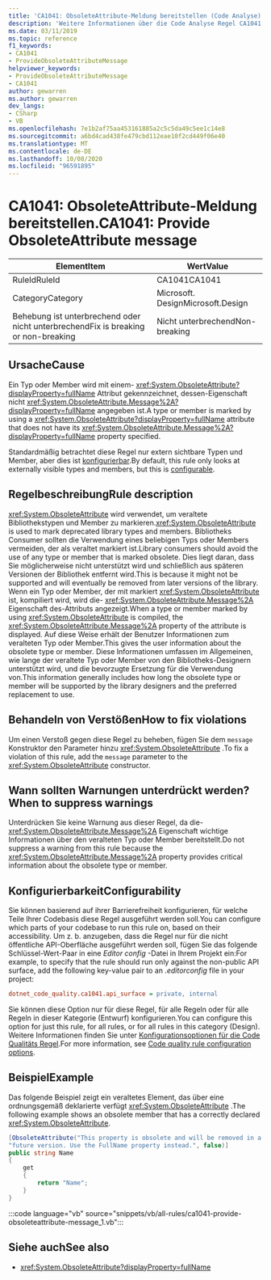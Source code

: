 ```yaml
---
title: 'CA1041: ObsoleteAttribute-Meldung bereitstellen (Code Analyse)'
description: 'Weitere Informationen über die Code Analyse Regel CA1041: Bereitstellen der ObsoleteAttribute-Nachricht'
ms.date: 03/11/2019
ms.topic: reference
f1_keywords:
- CA1041
- ProvideObsoleteAttributeMessage
helpviewer_keywords:
- ProvideObsoleteAttributeMessage
- CA1041
author: gewarren
ms.author: gewarren
dev_langs:
- CSharp
- VB
ms.openlocfilehash: 7e1b2af75aa453161885a2c5c5da49c5ee1c14e8
ms.sourcegitcommit: a6bd4cad438fe479cbd112eae10f2cd449f06e40
ms.translationtype: MT
ms.contentlocale: de-DE
ms.lasthandoff: 10/08/2020
ms.locfileid: "96591895"
---
```

# <a name="ca1041-provide-obsoleteattribute-message"></a><span data-ttu-id="7d692-103">CA1041: ObsoleteAttribute-Meldung bereitstellen.</span><span class="sxs-lookup"><span data-stu-id="7d692-103">CA1041: Provide ObsoleteAttribute message</span></span>

| <span data-ttu-id="7d692-104">Element</span><span class="sxs-lookup"><span data-stu-id="7d692-104">Item</span></span>                                     | <span data-ttu-id="7d692-105">Wert</span><span class="sxs-lookup"><span data-stu-id="7d692-105">Value</span></span>            |
|------------------------------------------|------------------|
| <span data-ttu-id="7d692-106">RuleId</span><span class="sxs-lookup"><span data-stu-id="7d692-106">RuleId</span></span>                                   | <span data-ttu-id="7d692-107">CA1041</span><span class="sxs-lookup"><span data-stu-id="7d692-107">CA1041</span></span>           |
| <span data-ttu-id="7d692-108">Category</span><span class="sxs-lookup"><span data-stu-id="7d692-108">Category</span></span>                                 | <span data-ttu-id="7d692-109">Microsoft. Design</span><span class="sxs-lookup"><span data-stu-id="7d692-109">Microsoft.Design</span></span> |
| <span data-ttu-id="7d692-110">Behebung ist unterbrechend oder nicht unterbrechend</span><span class="sxs-lookup"><span data-stu-id="7d692-110">Fix is breaking or non-breaking</span></span> | <span data-ttu-id="7d692-111">Nicht unterbrechend</span><span class="sxs-lookup"><span data-stu-id="7d692-111">Non-breaking</span></span>     |

## <a name="cause"></a><span data-ttu-id="7d692-112">Ursache</span><span class="sxs-lookup"><span data-stu-id="7d692-112">Cause</span></span>

<span data-ttu-id="7d692-113">Ein Typ oder Member wird mit einem- <xref:System.ObsoleteAttribute?displayProperty=fullName> Attribut gekennzeichnet, dessen-Eigenschaft nicht <xref:System.ObsoleteAttribute.Message%2A?displayProperty=fullName> angegeben ist.</span><span class="sxs-lookup"><span data-stu-id="7d692-113">A type or member is marked by using a <xref:System.ObsoleteAttribute?displayProperty=fullName> attribute that does not have its <xref:System.ObsoleteAttribute.Message%2A?displayProperty=fullName> property specified.</span></span>

<span data-ttu-id="7d692-114">Standardmäßig betrachtet diese Regel nur extern sichtbare Typen und Member, aber dies ist [konfigurierbar](#configurability).</span><span class="sxs-lookup"><span data-stu-id="7d692-114">By default, this rule only looks at externally visible types and members, but this is [configurable](#configurability).</span></span>

## <a name="rule-description"></a><span data-ttu-id="7d692-115">Regelbeschreibung</span><span class="sxs-lookup"><span data-stu-id="7d692-115">Rule description</span></span>

<span data-ttu-id="7d692-116"><xref:System.ObsoleteAttribute> wird verwendet, um veraltete Bibliothekstypen und Member zu markieren.</span><span class="sxs-lookup"><span data-stu-id="7d692-116"><xref:System.ObsoleteAttribute> is used to mark deprecated library types and members.</span></span> <span data-ttu-id="7d692-117">Bibliotheks Consumer sollten die Verwendung eines beliebigen Typs oder Members vermeiden, der als veraltet markiert ist.</span><span class="sxs-lookup"><span data-stu-id="7d692-117">Library consumers should avoid the use of any type or member that is marked obsolete.</span></span> <span data-ttu-id="7d692-118">Dies liegt daran, dass Sie möglicherweise nicht unterstützt wird und schließlich aus späteren Versionen der Bibliothek entfernt wird.</span><span class="sxs-lookup"><span data-stu-id="7d692-118">This is because it might not be supported and will eventually be removed from later versions of the library.</span></span> <span data-ttu-id="7d692-119">Wenn ein Typ oder Member, der mit markiert <xref:System.ObsoleteAttribute> ist, kompiliert wird, wird die- <xref:System.ObsoleteAttribute.Message%2A> Eigenschaft des-Attributs angezeigt.</span><span class="sxs-lookup"><span data-stu-id="7d692-119">When a type or member marked by using <xref:System.ObsoleteAttribute> is compiled, the <xref:System.ObsoleteAttribute.Message%2A> property of the attribute is displayed.</span></span> <span data-ttu-id="7d692-120">Auf diese Weise erhält der Benutzer Informationen zum veralteten Typ oder Member.</span><span class="sxs-lookup"><span data-stu-id="7d692-120">This gives the user information about the obsolete type or member.</span></span> <span data-ttu-id="7d692-121">Diese Informationen umfassen im Allgemeinen, wie lange der veraltete Typ oder Member von den Bibliotheks-Designern unterstützt wird, und die bevorzugte Ersetzung für die Verwendung von.</span><span class="sxs-lookup"><span data-stu-id="7d692-121">This information generally includes how long the obsolete type or member will be supported by the library designers and the preferred replacement to use.</span></span>

## <a name="how-to-fix-violations"></a><span data-ttu-id="7d692-122">Behandeln von Verstößen</span><span class="sxs-lookup"><span data-stu-id="7d692-122">How to fix violations</span></span>

<span data-ttu-id="7d692-123">Um einen Verstoß gegen diese Regel zu beheben, fügen Sie dem `message` Konstruktor den Parameter hinzu <xref:System.ObsoleteAttribute> .</span><span class="sxs-lookup"><span data-stu-id="7d692-123">To fix a violation of this rule, add the `message` parameter to the <xref:System.ObsoleteAttribute> constructor.</span></span>

## <a name="when-to-suppress-warnings"></a><span data-ttu-id="7d692-124">Wann sollten Warnungen unterdrückt werden?</span><span class="sxs-lookup"><span data-stu-id="7d692-124">When to suppress warnings</span></span>

<span data-ttu-id="7d692-125">Unterdrücken Sie keine Warnung aus dieser Regel, da die- <xref:System.ObsoleteAttribute.Message%2A> Eigenschaft wichtige Informationen über den veralteten Typ oder Member bereitstellt.</span><span class="sxs-lookup"><span data-stu-id="7d692-125">Do not suppress a warning from this rule because the <xref:System.ObsoleteAttribute.Message%2A> property provides critical information about the obsolete type or member.</span></span>

## <a name="configurability"></a><span data-ttu-id="7d692-126">Konfigurierbarkeit</span><span class="sxs-lookup"><span data-stu-id="7d692-126">Configurability</span></span>

<span data-ttu-id="7d692-127">Sie können basierend auf ihrer Barrierefreiheit konfigurieren, für welche Teile Ihrer Codebasis diese Regel ausgeführt werden soll.</span><span class="sxs-lookup"><span data-stu-id="7d692-127">You can configure which parts of your codebase to run this rule on, based on their accessibility.</span></span> <span data-ttu-id="7d692-128">Um z. b. anzugeben, dass die Regel nur für die nicht öffentliche API-Oberfläche ausgeführt werden soll, fügen Sie das folgende Schlüssel-Wert-Paar in eine *Editor config* -Datei in Ihrem Projekt ein:</span><span class="sxs-lookup"><span data-stu-id="7d692-128">For example, to specify that the rule should run only against the non-public API surface, add the following key-value pair to an *.editorconfig* file in your project:</span></span>

```ini
dotnet_code_quality.ca1041.api_surface = private, internal
```

<span data-ttu-id="7d692-129">Sie können diese Option nur für diese Regel, für alle Regeln oder für alle Regeln in dieser Kategorie (Entwurf) konfigurieren.</span><span class="sxs-lookup"><span data-stu-id="7d692-129">You can configure this option for just this rule, for all rules, or for all rules in this category (Design).</span></span> <span data-ttu-id="7d692-130">Weitere Informationen finden Sie unter [Konfigurationsoptionen für die Code Qualitäts Regel](../code-quality-rule-options.md).</span><span class="sxs-lookup"><span data-stu-id="7d692-130">For more information, see [Code quality rule configuration options](../code-quality-rule-options.md).</span></span>

## <a name="example"></a><span data-ttu-id="7d692-131">Beispiel</span><span class="sxs-lookup"><span data-stu-id="7d692-131">Example</span></span>

<span data-ttu-id="7d692-132">Das folgende Beispiel zeigt ein veraltetes Element, das über eine ordnungsgemäß deklarierte verfügt <xref:System.ObsoleteAttribute> .</span><span class="sxs-lookup"><span data-stu-id="7d692-132">The following example shows an obsolete member that has a correctly declared <xref:System.ObsoleteAttribute>.</span></span>

```csharp
[ObsoleteAttribute("This property is obsolete and will be removed in a " +
"future version. Use the FullName property instead.", false)]
public string Name
{
    get
    {
        return "Name";
    }
}
```

:::code language="vb" source="snippets/vb/all-rules/ca1041-provide-obsoleteattribute-message_1.vb":::

## <a name="see-also"></a><span data-ttu-id="7d692-133">Siehe auch</span><span class="sxs-lookup"><span data-stu-id="7d692-133">See also</span></span>

- <xref:System.ObsoleteAttribute?displayProperty=fullName>
